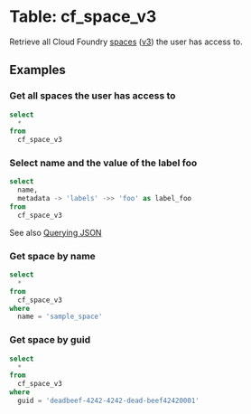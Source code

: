 # Table: cf_space_v3

Retrieve all Cloud Foundry [spaces](https://docs.cloudfoundry.org/concepts/roles.html#spaces) ([v3](http://v3-apidocs.cloudfoundry.org/version/3.113.0/index.html#spaces)) the user has access to.

## Examples

### Get all spaces the user has access to

```sql
select
  *
from
  cf_space_v3
```

### Select name and the value of the label foo

```sql
select
  name,
  metadata -> 'labels' ->> 'foo' as label_foo
from
  cf_space_v3
```

See also [Querying JSON](https://steampipe.io/docs/sql/querying-json)

### Get space by name

```sql
select
  *
from
  cf_space_v3
where
  name = 'sample_space'
```

### Get space by guid

```sql
select
  *
from
  cf_space_v3
where
  guid = 'deadbeef-4242-4242-dead-beef42420001'
```